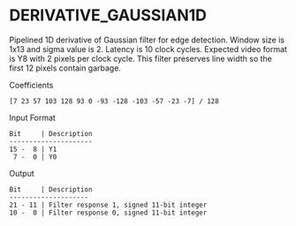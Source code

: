 # DERIVATIVE_GAUSSIAN1D

Pipelined 1D derivative of Gaussian filter for edge detection. Window size is 1x13 and sigma value is 2. Latency is 10 clock cycles.
Expected video format is Y8 with 2 pixels per clock cycle. This filter preserves line width so the first 12 pixels contain garbage.

Coefficients
```
[7 23 57 103 128 93 0 -93 -128 -103 -57 -23 -7] / 128
```

Input Format
```
Bit     | Description
---------------------
15 -  8 | Y1
 7 -  0 | Y0
```

Output
```
Bit     | Description
--------------------
21 - 11 | Filter response 1, signed 11-bit integer
10 -  0 | Filter response 0, signed 11-bit integer
```
